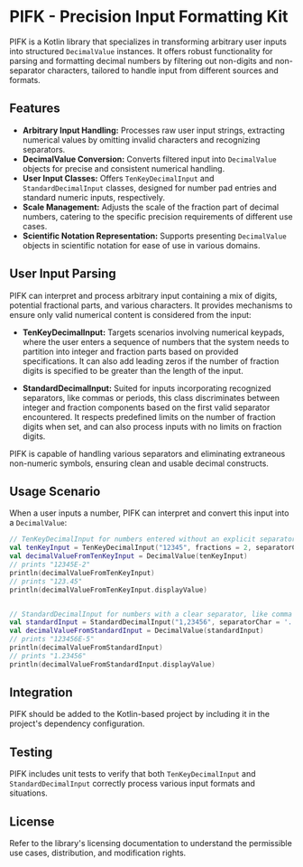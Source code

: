 # PIFK - Precision Input Formatting Kit

PIFK is a Kotlin library that specializes in transforming arbitrary user inputs into structured `DecimalValue` instances. It offers robust functionality for parsing and formatting decimal numbers by filtering out non-digits and non-separator characters, tailored to handle input from different sources and formats.

## Features

- **Arbitrary Input Handling:** Processes raw user input strings, extracting numerical values by omitting invalid characters and recognizing separators.
- **DecimalValue Conversion:** Converts filtered input into `DecimalValue` objects for precise and consistent numerical handling.
- **User Input Classes:** Offers `TenKeyDecimalInput` and `StandardDecimalInput` classes, designed for number pad entries and standard numeric inputs, respectively.
- **Scale Management:** Adjusts the scale of the fraction part of decimal numbers, catering to the specific precision requirements of different use cases.
- **Scientific Notation Representation:** Supports presenting `DecimalValue` objects in scientific notation for ease of use in various domains.

## User Input Parsing

PIFK can interpret and process arbitrary input containing a mix of digits, potential fractional parts, and various characters. It provides mechanisms to ensure only valid numerical content is considered from the input:

- **TenKeyDecimalInput:** Targets scenarios involving numerical keypads, where the user enters a sequence of numbers that the system needs to partition into integer and fraction parts based on provided specifications. It can also add leading zeros if the number of fraction digits is specified to be greater than the length of the input.

- **StandardDecimalInput:** Suited for inputs incorporating recognized separators, like commas or periods, this class discriminates between integer and fraction components based on the first valid separator encountered. It respects predefined limits on the number of fraction digits when set, and can also process inputs with no limits on fraction digits.

PIFK is capable of handling various separators and eliminating extraneous non-numeric symbols, ensuring clean and usable decimal constructs.

## Usage Scenario

When a user inputs a number, PIFK can interpret and convert this input into a `DecimalValue`:

```kotlin
// TenKeyDecimalInput for numbers entered without an explicit separator
val tenKeyInput = TenKeyDecimalInput("12345", fractions = 2, separatorChar ='.')
val decimalValueFromTenKeyInput = DecimalValue(tenKeyInput)
// prints "12345E-2" 
println(decimalValueFromTenKeyInput)
// prints "123.45"
println(decimalValueFromTenKeyInput.displayValue)


// StandardDecimalInput for numbers with a clear separator, like comma or period
val standardInput = StandardDecimalInput("1,23456", separatorChar = '.', alternativeSeparatorChars = ",")
val decimalValueFromStandardInput = DecimalValue(standardInput)
// prints "123456E-5"
println(decimalValueFromStandardInput)
// prints "1.23456"
println(decimalValueFromStandardInput.displayValue)
```

## Integration

PIFK should be added to the Kotlin-based project by including it in the project's dependency configuration.

## Testing

PIFK includes unit tests to verify that both `TenKeyDecimalInput` and `StandardDecimalInput` correctly process various input formats and situations.

## License

Refer to the library's licensing documentation to understand the permissible use cases, distribution, and modification rights.